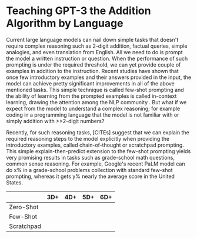 # Teaching GPT-3 the Addition Algorithm by Language

Current large language models can nail down simple tasks that doesn't require complex reasoning such as 2-digit addition,  factual queries, simple analogies, and even translation from English. All we need to do is prompt the model a written instruction or question. When the performance of such prompting is under the required threshold, we can yet provide couple of examples in addition to the instruction. Recent studies have shown that once few introductory examples and their answers provided in the input, the model can achieve pretty significant improvements in all of the above mentioned tasks. This simple technique is called few-shot prompting and the ability of learning from the prompted examples is called in-context learning, drawing the attention among the NLP community . But what if we expect from the model to understand a complex reasoning; for example coding in a programming language that the model is not familiar with or simply addition with >>2-digit numbers?

Recently, for such reasoning tasks, [CITEs] suggest that we can explain the required reasoning steps to the model explicitly when providing the introductory examples, called chain-of-thought or scratchpad prompting. This simple explain-then-predict extension to the few-shot prompting yields very promising results in tasks such as grade-school math questions, common sense reasoning. For example, Google's recent PaLM model can do x% in a grade-school problems collection with standard few-shot prompting, whereas it gets y% nearly the average score in the United States.



|            | 3D+  | 4D+  | 5D+  | 6D+  |
| ---------- | ---- | ---- | ---- | ---- |
| Zero-Shot  |      |      |      |      |
| Few-Shot   |      |      |      |      |
| Scratchpad |      |      |      |      |
